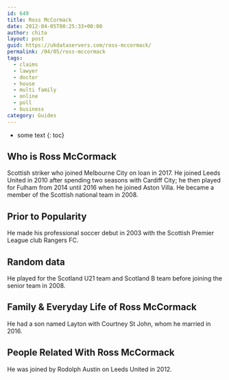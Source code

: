 ```yaml
---
id: 649
title: Ross McCormack
date: 2012-04-05T00:25:33+00:00
author: chito
layout: post
guid: https://ukdataservers.com/ross-mccormack/
permalink: /04/05/ross-mccormack
tags:
  - claims
  - lawyer
  - doctor
  - house
  - multi family
  - online
  - poll
  - business
category: Guides
---
```


* some text
{: toc}
          
          
## Who is  Ross McCormack
                  
                  
                  
Scottish striker who joined Melbourne City on loan in 2017. He joined Leeds United in 2010 after spending two seasons with Cardiff City; he then played for Fulham from 2014 until 2016 when he joined Aston Villa. He became a member of the Scottish national team in 2008.
                  
                
                
                
## Prior to Popularity 
                  
                  
                  
He made his professional soccer debut in 2003 with the Scottish Premier League club Rangers FC.
                  
                
                
                
## Random data 
                  
                  
                  
He played for the Scotland U21 team and Scotland B team before joining the senior team in 2008.
                  
                
                
                
## Family & Everyday Life of Ross McCormack
                  
                  
                  
He had a son named Layton with Courtney St John, whom he married in 2016.
                  
                
                
                
## People Related With  Ross McCormack
                  
                  
                  
He was joined by Rodolph Austin on Leeds United in 2012.
                  
                
              
            
          
          
          
    
    
  
